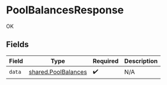 # PoolBalancesResponse

OK


## Fields

| Field                                                      | Type                                                       | Required                                                   | Description                                                |
| ---------------------------------------------------------- | ---------------------------------------------------------- | ---------------------------------------------------------- | ---------------------------------------------------------- |
| `data`                                                     | [shared.PoolBalances](../../models/shared/poolbalances.md) | :heavy_check_mark:                                         | N/A                                                        |